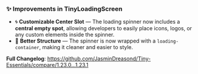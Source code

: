 ### ✨ Improvements in TinyLoadingScreen

* 🌀 **Customizable Center Slot** — The loading spinner now includes a **central empty spot**, allowing developers to easily place icons, logos, or any custom elements inside the spinner.
* 🎨 **Better Structure** — The spinner is now wrapped with a `loading-container`, making it cleaner and easier to style.

**Full Changelog**: https://github.com/JasminDreasond/Tiny-Essentials/compare/1.23.0...1.23.1

